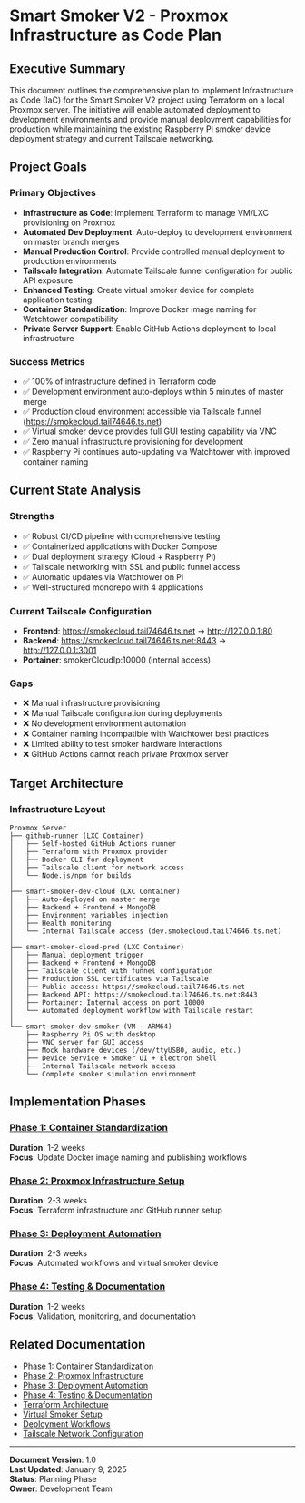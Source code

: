 # Smart Smoker V2 - Proxmox Infrastructure as Code Plan

## Executive Summary

This document outlines the comprehensive plan to implement Infrastructure as Code (IaC) for the Smart Smoker V2 project using Terraform on a local Proxmox server. The initiative will enable automated deployment to development environments and provide manual deployment capabilities for production while maintaining the existing Raspberry Pi smoker device deployment strategy and current Tailscale networking.

## Project Goals

### Primary Objectives
- **Infrastructure as Code**: Implement Terraform to manage VM/LXC provisioning on Proxmox
- **Automated Dev Deployment**: Auto-deploy to development environment on master branch merges
- **Manual Production Control**: Provide controlled manual deployment to production environments
- **Tailscale Integration**: Automate Tailscale funnel configuration for public API exposure
- **Enhanced Testing**: Create virtual smoker device for complete application testing
- **Container Standardization**: Improve Docker image naming for Watchtower compatibility
- **Private Server Support**: Enable GitHub Actions deployment to local infrastructure

### Success Metrics
- ✅ 100% of infrastructure defined in Terraform code
- ✅ Development environment auto-deploys within 5 minutes of master merge
- ✅ Production cloud environment accessible via Tailscale funnel (https://smokecloud.tail74646.ts.net)
- ✅ Virtual smoker device provides full GUI testing capability via VNC
- ✅ Zero manual infrastructure provisioning for development
- ✅ Raspberry Pi continues auto-updating via Watchtower with improved container naming

## Current State Analysis

### Strengths
- ✅ Robust CI/CD pipeline with comprehensive testing
- ✅ Containerized applications with Docker Compose
- ✅ Dual deployment strategy (Cloud + Raspberry Pi)
- ✅ Tailscale networking with SSL and public funnel access
- ✅ Automatic updates via Watchtower on Pi
- ✅ Well-structured monorepo with 4 applications

### Current Tailscale Configuration
- **Frontend**: https://smokecloud.tail74646.ts.net → http://127.0.0.1:80
- **Backend**: https://smokecloud.tail74646.ts.net:8443 → http://127.0.0.1:3001
- **Portainer**: smokerCloudIp:10000 (internal access)

### Gaps
- ❌ Manual infrastructure provisioning
- ❌ Manual Tailscale configuration during deployments
- ❌ No development environment automation
- ❌ Container naming incompatible with Watchtower best practices
- ❌ Limited ability to test smoker hardware interactions
- ❌ GitHub Actions cannot reach private Proxmox server

## Target Architecture

### Infrastructure Layout
```
Proxmox Server
├── github-runner (LXC Container)
│   ├── Self-hosted GitHub Actions runner
│   ├── Terraform with Proxmox provider
│   ├── Docker CLI for deployment
│   ├── Tailscale client for network access
│   └── Node.js/npm for builds
│
├── smart-smoker-dev-cloud (LXC Container)
│   ├── Auto-deployed on master merge
│   ├── Backend + Frontend + MongoDB
│   ├── Environment variables injection
│   ├── Health monitoring
│   └── Internal Tailscale access (dev.smokecloud.tail74646.ts.net)
│
├── smart-smoker-cloud-prod (LXC Container)
│   ├── Manual deployment trigger
│   ├── Backend + Frontend + MongoDB
│   ├── Tailscale client with funnel configuration
│   ├── Production SSL certificates via Tailscale
│   ├── Public access: https://smokecloud.tail74646.ts.net
│   ├── Backend API: https://smokecloud.tail74646.ts.net:8443
│   ├── Portainer: Internal access on port 10000
│   └── Automated deployment workflow with Tailscale restart
│
└── smart-smoker-dev-smoker (VM - ARM64)
    ├── Raspberry Pi OS with desktop
    ├── VNC server for GUI access
    ├── Mock hardware devices (/dev/ttyUSB0, audio, etc.)
    ├── Device Service + Smoker UI + Electron Shell
    ├── Internal Tailscale network access
    └── Complete smoker simulation environment
```

## Implementation Phases

### [Phase 1: Container Standardization](phase-1-container-standardization.md)
**Duration**: 1-2 weeks  
**Focus**: Update Docker image naming and publishing workflows

### [Phase 2: Proxmox Infrastructure Setup](phase-2-proxmox-infrastructure.md)
**Duration**: 2-3 weeks  
**Focus**: Terraform infrastructure and GitHub runner setup

### [Phase 3: Deployment Automation](phase-3-deployment-automation.md)
**Duration**: 2-3 weeks  
**Focus**: Automated workflows and virtual smoker device

### [Phase 4: Testing & Documentation](phase-4-testing-and-documentation.md)
**Duration**: 1-2 weeks  
**Focus**: Validation, monitoring, and documentation

## Related Documentation

- [Phase 1: Container Standardization](phase-1-container-standardization.md)
- [Phase 2: Proxmox Infrastructure](phase-2-proxmox-infrastructure.md)
- [Phase 3: Deployment Automation](phase-3-deployment-automation.md)
- [Phase 4: Testing & Documentation](phase-4-testing-and-documentation.md)
- [Terraform Architecture](terraform-architecture.md)
- [Virtual Smoker Setup](virtual-smoker-setup.md)
- [Deployment Workflows](deployment-workflows.md)
- [Tailscale Network Configuration](tailscale-network-config.md)

---

**Document Version**: 1.0  
**Last Updated**: January 9, 2025  
**Status**: Planning Phase  
**Owner**: Development Team
